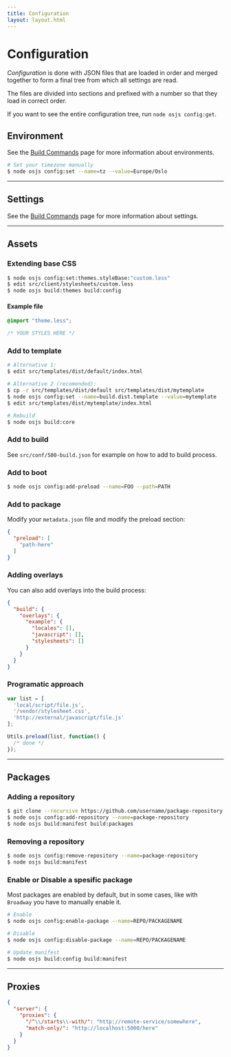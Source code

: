 ```yaml
---
title: Configuration
layout: layout.html
---
```


# Configuration

*Configuration* is done with JSON files that are loaded in order and merged together to form a final tree from which all settings are read.

The files are divided into sections and prefixed with a number so that they load in correct order.

If you want to see the entire configuration tree, run `node osjs config:get`.

## Environment

See the [Build Commands](/manual/build/cli) page for more information about environments.

```bash
# Set your timezone manually
$ node osjs config:set --name=tz --value=Europe/Oslo
```

---

## Settings

See the [Build Commands](/manual/build/cli) page for more information about settings.

---

## Assets

### Extending base CSS


```bash
$ node osjs config:set:themes.styleBase:"custom.less"
$ edit src/client/stylesheets/custom.less
$ node osjs build:themes build:config
```

#### Example file

```css
@import "theme.less";

/* YOUR STYLES HERE */
```

### Add to template

```bash
# Alternative 1:
$ edit src/templates/dist/default/index.html

# Alternative 2 (recomended):
$ cp -r src/templates/dist/default src/templates/dist/mytemplate
$ node osjs config:set --name=build.dist.template --value=mytemplate
$ edit src/templates/dist/mytemplate/index.html

# Rebuild
$ node osjs build:core
```

### Add to build

See `src/conf/500-build.json` for example on how to add to build process.

### Add to boot

```bash
$ node osjs config:add-preload --name=FOO --path=PATH
```

### Add to package

Modify your `metadata.json` file and modify the preload section:

```json
{
  "preload": [
    "path-here"
  ]
}
```

### Adding overlays

You can also add overlays into the build process:

```json
{
  "build": {
    "overlays": {
      "example": {
        "locales": [],
        "javascript": [],
        "stylesheets": []
      }
    }
  }
}
```

### Programatic approach

```js
var list = [
  'local/script/file.js',
  '/vendor/stylesheet.css',
  'http://external/javascript/file.js'
];

Utils.preload(list, function() {
  /* done */
});
```

---

## Packages


### Adding a repository

```bash
$ git clone --recursive https://github.com/username/package-repository src/packages/package-repository
$ node osjs config:add-repository --name=package-repository
$ node osjs build:manifest build:packages
```

### Removing a repository

```bash
$ node osjs config:remove-repository --name=package-repository
$ node osjs build:manifest
```

### Enable or Disable a spesific package

Most packages are enabled by default, but in some cases, like with `Broadway` you have to manually enable it.

```bash
# Enable
$ node osjs config:enable-package --name=REPO/PACKAGENAME

# Disable
$ node osjs config:disable-package --name=REPO/PACKAGENAME

# Update manifest
$ node osjs build:config build:manifest
```

---

## Proxies

```json
{
  "server": {
    "proxies": {
      "/^\\/starts\\-with/": "http://remote-service/somewhere",
      "match-only/": "http://localhost:5000/here"
    }
  }
}
```
